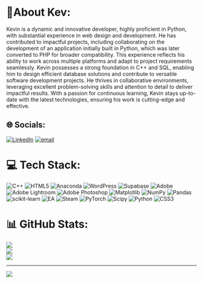 #  👤About Kev:
Kevin is a dynamic and innovative developer, highly proficient in Python, with substantial experience in web design and development. He has contributed to impactful projects, including collaborating on the development of an application initially built in Python, which was later converted to PHP for broader compatibility. This experience reflects his ability to work across multiple platforms and adapt to project requirements seamlessly. Kevin possesses a strong foundation in C++ and SQL, enabling him to design efficient database solutions and contribute to versatile software development projects. He thrives in collaborative environments, leveraging excellent problem-solving skills and attention to detail to deliver impactful results. With a passion for continuous learning, Kevin stays up-to-date with the latest technologies, ensuring his work is cutting-edge and effective.<br>


## 🌐 Socials:
[![LinkedIn](https://img.shields.io/badge/LinkedIn-%230077B5.svg?logo=linkedin&logoColor=white)](https://linkedin.com/in/https://www.linkedin.com/in/kevin-kasambara?lipi=urn%3Ali%3Apage%3Ad_flagship3_profile_view_base_contact_details%3B6q6VeMtaSUOhCJzkY4wAGw%3D%3D) [![email](https://img.shields.io/badge/Email-D14836?logo=gmail&logoColor=white)](mailto:redsonthethird@outlook.com) 

# 💻 Tech Stack:
![C++](https://img.shields.io/badge/c++-%2300599C.svg?style=for-the-badge&logo=c%2B%2B&logoColor=white) ![HTML5](https://img.shields.io/badge/html5-%23E34F26.svg?style=for-the-badge&logo=html5&logoColor=white) ![Anaconda](https://img.shields.io/badge/Anaconda-%2344A833.svg?style=for-the-badge&logo=anaconda&logoColor=white) ![WordPress](https://img.shields.io/badge/WordPress-%23117AC9.svg?style=for-the-badge&logo=WordPress&logoColor=white) ![Supabase](https://img.shields.io/badge/Supabase-3ECF8E?style=for-the-badge&logo=supabase&logoColor=white) ![Adobe](https://img.shields.io/badge/adobe-%23FF0000.svg?style=for-the-badge&logo=adobe&logoColor=white) ![Adobe Lightroom](https://img.shields.io/badge/Adobe%20Lightroom-31A8FF.svg?style=for-the-badge&logo=Adobe%20Lightroom&logoColor=white) ![Adobe Photoshop](https://img.shields.io/badge/adobe%20photoshop-%2331A8FF.svg?style=for-the-badge&logo=adobe%20photoshop&logoColor=white) ![Matplotlib](https://img.shields.io/badge/Matplotlib-%23ffffff.svg?style=for-the-badge&logo=Matplotlib&logoColor=black) ![NumPy](https://img.shields.io/badge/numpy-%23013243.svg?style=for-the-badge&logo=numpy&logoColor=white) ![Pandas](https://img.shields.io/badge/pandas-%23150458.svg?style=for-the-badge&logo=pandas&logoColor=white) ![scikit-learn](https://img.shields.io/badge/scikit--learn-%23F7931E.svg?style=for-the-badge&logo=scikit-learn&logoColor=white) ![EA](https://img.shields.io/badge/ea-%23000000.svg?style=for-the-badge&logo=ea&logoColor=white) ![Steam](https://img.shields.io/badge/steam-%23000000.svg?style=for-the-badge&logo=steam&logoColor=white) ![PyTorch](https://img.shields.io/badge/PyTorch-%23EE4C2C.svg?style=for-the-badge&logo=PyTorch&logoColor=white) ![Scipy](https://img.shields.io/badge/SciPy-%230C55A5.svg?style=for-the-badge&logo=scipy&logoColor=%white) ![Python](https://img.shields.io/badge/python-3670A0?style=for-the-badge&logo=python&logoColor=ffdd54) ![CSS3](https://img.shields.io/badge/css3-%231572B6.svg?style=for-the-badge&logo=css3&logoColor=white)
# 📊 GitHub Stats:
![](https://github-readme-stats.vercel.app/api?username=sR-III&theme=gruvbox&hide_border=false&include_all_commits=false&count_private=false)<br/>
![](https://nirzak-streak-stats.vercel.app/?user=sR-III&theme=gruvbox&hide_border=false)<br/>
![](https://github-readme-stats.vercel.app/api/top-langs/?username=sR-III&theme=gruvbox&hide_border=false&include_all_commits=false&count_private=false&layout=compact)

---
[![](https://visitcount.itsvg.in/api?id=sR-III&icon=0&color=0)](https://visitcount.itsvg.in)

<!-- Proudly created with GPRM ( https://gprm.itsvg.in ) -->
